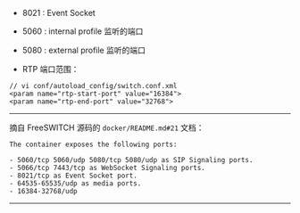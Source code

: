 
* 8021 : Event Socket

* 5060 : internal profile 监听的端口
* 5080 : external profile 监听的端口

* RTP 端口范围：

```
// vi conf/autoload_config/switch.conf.xml
<param name="rtp-start-port" value="16384">
<param name="rtp-end-port" value="32768">
```

---

摘自 FreeSWITCH 源码的 `docker/README.md#21` 文档：

```
The container exposes the following ports:

- 5060/tcp 5060/udp 5080/tcp 5080/udp as SIP Signaling ports.
- 5066/tcp 7443/tcp as WebSocket Signaling ports.
- 8021/tcp as Event Socket port.
- 64535-65535/udp as media ports.
- 16384-32768/udp
```

---
